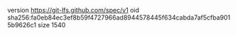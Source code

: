 version https://git-lfs.github.com/spec/v1
oid sha256:fa0eb84ec3ef8b59f4727966ad8944578445f634cabda7af5cfba9015b9626c1
size 1540
